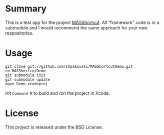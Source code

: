 # Summary

This is a test app for the project [MASShortcut](https://github.com/shpakovski/MASShortcut). All “framework” code is in a submodule and I would recommend the same approach for your own respositories.

# Usage

	git clone git://github.com/shpakovski/MASShortcutDemo.git
	cd MASShortcutDemo
	git submodule init
	git submodule update
	open Demo.xcodeproj

Hit `Command-R` to build and run the project in Xcode.

# License

This project is released under the BSD License.